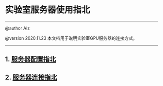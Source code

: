 # 实验室服务器使用指北

------

@author   Aiz

@version  2020.11.23
本文档用于说明实验室GPU服务器的连接方式。

------

## 1. [服务器配置指北][1]
[1]:https://github.com/sTarAnna/Server/blob/main/Config.md
## 2. [服务器连接指北][2]
[2]:https://github.com/sTarAnna/Server/blob/main/Connect.md
